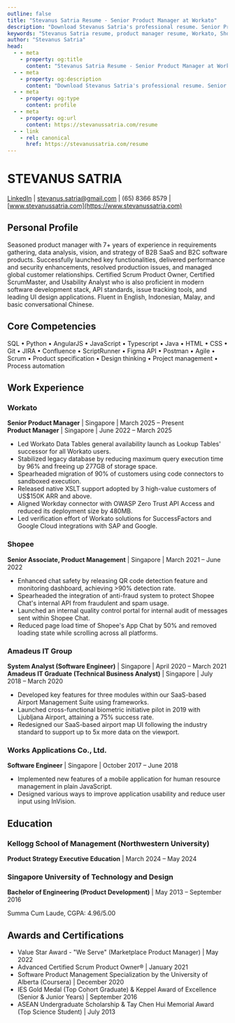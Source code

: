 ```yaml
---
outline: false
title: "Stevanus Satria Resume - Senior Product Manager at Workato"
description: "Download Stevanus Satria's professional resume. Senior Product Manager at Workato with 7+ years of experience in B2B SaaS, product management, and software engineering. Former roles at Shopee and Amadeus."
keywords: "Stevanus Satria resume, product manager resume, Workato, Shopee, Amadeus, software engineer, B2B SaaS, Singapore, Kellogg, SUTD"
author: "Stevanus Satria"
head:
  - - meta
    - property: og:title
      content: "Stevanus Satria Resume - Senior Product Manager at Workato"
  - - meta
    - property: og:description
      content: "Download Stevanus Satria's professional resume. Senior Product Manager at Workato with 7+ years of experience in B2B SaaS, product management, and software engineering."
  - - meta
    - property: og:type
      content: profile
  - - meta
    - property: og:url
      content: https://stevanussatria.com/resume
  - - link
    - rel: canonical
      href: https://stevanussatria.com/resume
---
```


<script setup lang="ts">
import { defineAsyncComponent, ref, onMounted } from 'vue'

const isClient = ref(false)
onMounted(() => {
  isClient.value = true
})

const MiniChat = defineAsyncComponent(() => 
  import('./components/MiniChat.vue')
)

const DownloadResumeButton = defineAsyncComponent({
  loader: () => import('./components/DownloadResume.vue'),
  loadingComponent: {
    template: `<button class="!border-none !py-2.5 !px-6 !text-center !no-underline !inline-block !text-base !m-1 !cursor-wait !rounded-full !font-medium !transition-all !duration-300 !shadow-sm !font-sans !tracking-wide !bg-gray-400 !text-white">Loading...</button>`
  },
  delay: 0,
  timeout: 10000
})
</script>

<div style="text-align: right; margin-bottom: 20px;">
  <ClientOnly>
    <DownloadResumeButton filename="Stevanus SATRIA.pdf" />
  </ClientOnly>
</div>

<MiniChat />

# STEVANUS SATRIA

[LinkedIn](https://www.linkedin.com/in/stevanussatria) | [stevanus.satria@gmail.com](mailto:stevanus.satria@gmail.com) | (65) 8366 8579 | [www.stevanussatria.com](https://www.stevanussatria.com)

## Personal Profile

Seasoned product manager with 7+ years of experience in requirements gathering, data analysis, vision, and strategy of B2B SaaS and B2C software products. Successfully launched key functionalities, delivered performance and security enhancements, resolved production issues, and managed global customer relationships. Certified Scrum Product Owner, Certified ScrumMaster, and Usability Analyst who is also proficient in modern software development stack, API standards, issue tracking tools, and leading UI design applications. Fluent in English, Indonesian, Malay, and basic conversational Chinese.

## Core Competencies

SQL • Python • AngularJS • JavaScript • Typescript • Java • HTML • CSS • Git • JIRA • Confluence • ScriptRunner • Figma
API • Postman • Agile • Scrum • Product specification • Design thinking • Project management • Process automation

## Work Experience

### Workato

**Senior Product Manager** | Singapore | March 2025 – Present  
**Product Manager** | Singapore | June 2022 – March 2025

- Led Workato Data Tables general availability launch as Lookup Tables' successor for all Workato users.
- Stabilized legacy database by reducing maximum query execution time by 96% and freeing up 277GB of storage space.
- Spearheaded migration of 90% of customers using code connectors to sandboxed execution.
- Released native XSLT support adopted by 3 high-value customers of US$150K ARR and above.
- Aligned Workday connector with OWASP Zero Trust API Access and reduced its deployment size by 480MB.
- Led verification effort of Workato solutions for SuccessFactors and Google Cloud integrations with SAP and Google.

### Shopee

**Senior Associate, Product Management** | Singapore | March 2021 – June 2022

- Enhanced chat safety by releasing QR code detection feature and monitoring dashboard, achieving >90% detection rate.
- Spearheaded the integration of anti-fraud system to protect Shopee Chat's internal API from fraudulent and spam usage.
- Launched an internal quality control portal for internal audit of messages sent within Shopee Chat.
- Reduced page load time of Shopee's App Chat by 50% and removed loading state while scrolling across all platforms.

### Amadeus IT Group

**System Analyst (Software Engineer)** | Singapore | April 2020 – March 2021  
**Amadeus IT Graduate (Technical Business Analyst)** | Singapore | July 2018 – March 2020

- Developed key features for three modules within our SaaS-based Airport Management Suite using frameworks.
- Launched cross-functional biometric initiative pilot in 2019 with Ljubljana Airport, attaining a 75% success rate.
- Redesigned our SaaS-based airport map UI following the industry standard to support up to 5x more data on the viewport.

### Works Applications Co., Ltd.

**Software Engineer** | Singapore | October 2017 – June 2018

- Implemented new features of a mobile application for human resource management in plain JavaScript.
- Designed various ways to improve application usability and reduce user input using InVision.

## Education

### Kellogg School of Management (Northwestern University)

**Product Strategy Executive Education** | March 2024 – May 2024

### Singapore University of Technology and Design

**Bachelor of Engineering (Product Development)** | May 2013 – September 2016

Summa Cum Laude, CGPA: 4.96/5.00

## Awards and Certifications

- Value Star Award - "We Serve" (Marketplace Product Manager) | May 2022
- Advanced Certified Scrum Product Owner® | January 2021
- Software Product Management Specialization by the University of Alberta (Coursera) | December 2020
- IES Gold Medal (Top Cohort Graduate) & Keppel Award of Excellence (Senior & Junior Years) | September 2016
- ASEAN Undergraduate Scholarship & Tay Chen Hui Memorial Award (Top Science Student) | July 2013

